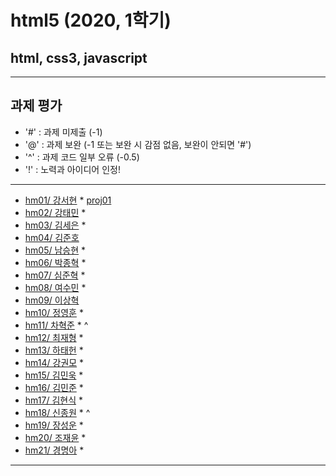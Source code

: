 # html5 (2020, 1학기)
## html, css3, javascript
---
## 과제 평가
- '#' : 과제 미제출 (-1)
- '@' : 과제 보완 (-1 또는 보완 시 감점 없음, 보완이 안되면 '#')
- '^' : 과제 코드 일부 오류 (-0.5)
- '!' : 노력과 아이디어 인정!

***
- [hm01/ 강서현](https://github.com/tjgus226/HM01) * [proj01](http://chaos.inje.ac.kr:3030/hm/project/hm01_rpt01.html)
- [hm02/ 강태민](https://github.com/Gangtaemin/hm02) *
- [hm03/ 김세은](https://github.com/thdnwn/hm03) *
- [hm04/ 김준호](https://github.com)
- [hm05/ 남승현](https://github.com/nam0914/HM05) *
- [hm06/ 박종혁](https://github.com/Park-Jong-Hyeok/hm06) *
- [hm07/ 심준혁](https://github.com/sjh1583/HM07) *
- [hm08/ 여수민](https://github.com/yeo5578/hm08) *
- [hm09/ 이상혁](https://github.com)
- [hm10/ 정영훈](https://github.com/jyhoon519/HM10) *
- [hm11/ 차혁준](https://github.com/chahyeokjun/HM11) * ^
- [hm12/ 최재형](https://github.com/june6297/hm12) *
- [hm13/ 하태헌](https://github.com/rnfrnfdl34/hm13) *
- [hm14/ 강권모](https://github.com/20161490/hm14) *
- [hm15/ 김민욱](https://github.com/poviea/hm15) *
- [hm16/ 김민준](https://github.com/kaf829/hm16) *
- [hm17/ 김현식](https://github.com/Khs98/HM17) *
- [hm18/ 신종원](https://github.com/jonogo/HM18) * ^
- [hm19/ 장성운](https://github.com/SungUnJang/hm19) *
- [hm20/ 조재윤](https://github.com/black98520/hm20) *
- [hm21/ 경명아](https://github.com/html21/hm21) *

***

